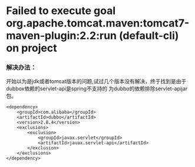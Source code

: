 # Failed to execute goal org.apache.tomcat.maven:tomcat7-maven-plugin:2.2:run (default-cli) on project





### 解决办法：

开始以为是jdk或者tomcat版本的问题,试过几个版本没有解决，终于找到是由于dubbox依赖的servlet-api是spring不支持的
为dubbo的依赖排除servlet-apijar包。

```
<dependency>
	<groupId>com.alibaba</groupId>
	<artifactId>dubbo</artifactId>
	<version>2.8.4</version>
	<exclusions>
		<exclusion>
			<groupId>javax.servlet</groupId>
			<artifactId>javax.servlet-api</artifactId>
		</exclusion>
	</exclusions>	
</dependency>
```

